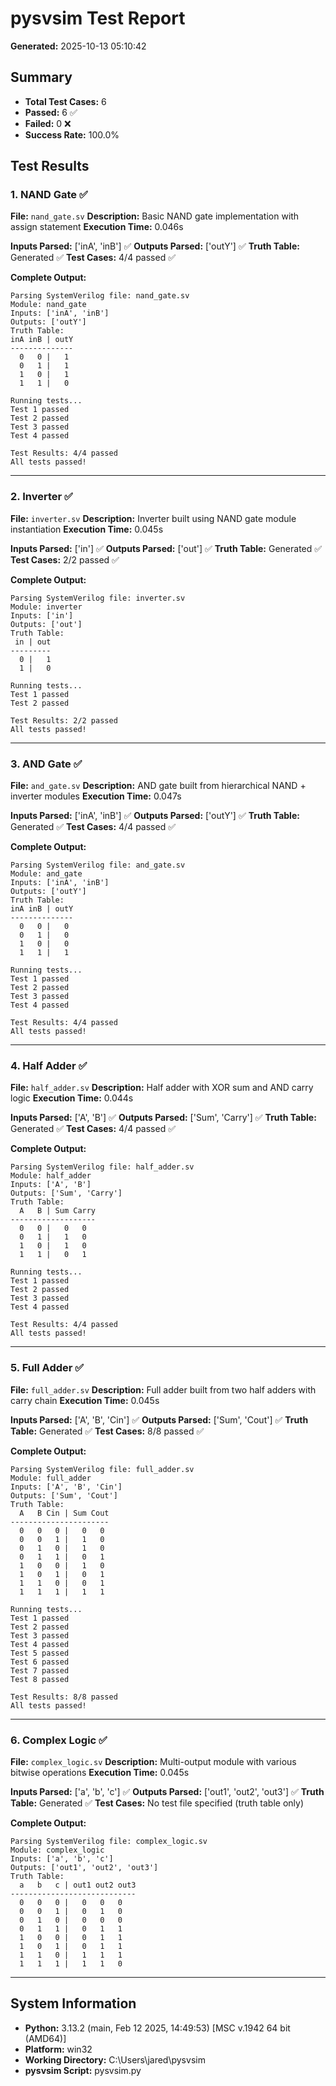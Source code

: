 # pysvsim Test Report

**Generated:** 2025-10-13 05:10:42

## Summary

- **Total Test Cases:** 6
- **Passed:** 6 ✅
- **Failed:** 0 ❌
- **Success Rate:** 100.0%

## Test Results

### 1. NAND Gate ✅

**File:** `nand_gate.sv`
**Description:** Basic NAND gate implementation with assign statement
**Execution Time:** 0.046s

**Inputs Parsed:** ['inA', 'inB'] ✅
**Outputs Parsed:** ['outY'] ✅
**Truth Table:** Generated ✅
**Test Cases:** 4/4 passed ✅

**Complete Output:**
```
Parsing SystemVerilog file: nand_gate.sv
Module: nand_gate
Inputs: ['inA', 'inB']
Outputs: ['outY']
Truth Table:
inA inB | outY
--------------
  0   0 |   1
  0   1 |   1
  1   0 |   1
  1   1 |   0

Running tests...
Test 1 passed
Test 2 passed
Test 3 passed
Test 4 passed

Test Results: 4/4 passed
All tests passed!

```

---

### 2. Inverter ✅

**File:** `inverter.sv`
**Description:** Inverter built using NAND gate module instantiation
**Execution Time:** 0.045s

**Inputs Parsed:** ['in'] ✅
**Outputs Parsed:** ['out'] ✅
**Truth Table:** Generated ✅
**Test Cases:** 2/2 passed ✅

**Complete Output:**
```
Parsing SystemVerilog file: inverter.sv
Module: inverter
Inputs: ['in']
Outputs: ['out']
Truth Table:
 in | out
---------
  0 |   1
  1 |   0

Running tests...
Test 1 passed
Test 2 passed

Test Results: 2/2 passed
All tests passed!

```

---

### 3. AND Gate ✅

**File:** `and_gate.sv`
**Description:** AND gate built from hierarchical NAND + inverter modules
**Execution Time:** 0.047s

**Inputs Parsed:** ['inA', 'inB'] ✅
**Outputs Parsed:** ['outY'] ✅
**Truth Table:** Generated ✅
**Test Cases:** 4/4 passed ✅

**Complete Output:**
```
Parsing SystemVerilog file: and_gate.sv
Module: and_gate
Inputs: ['inA', 'inB']
Outputs: ['outY']
Truth Table:
inA inB | outY
--------------
  0   0 |   0
  0   1 |   0
  1   0 |   0
  1   1 |   1

Running tests...
Test 1 passed
Test 2 passed
Test 3 passed
Test 4 passed

Test Results: 4/4 passed
All tests passed!

```

---

### 4. Half Adder ✅

**File:** `half_adder.sv`
**Description:** Half adder with XOR sum and AND carry logic
**Execution Time:** 0.044s

**Inputs Parsed:** ['A', 'B'] ✅
**Outputs Parsed:** ['Sum', 'Carry'] ✅
**Truth Table:** Generated ✅
**Test Cases:** 4/4 passed ✅

**Complete Output:**
```
Parsing SystemVerilog file: half_adder.sv
Module: half_adder
Inputs: ['A', 'B']
Outputs: ['Sum', 'Carry']
Truth Table:
  A   B | Sum Carry
-------------------
  0   0 |   0   0
  0   1 |   1   0
  1   0 |   1   0
  1   1 |   0   1

Running tests...
Test 1 passed
Test 2 passed
Test 3 passed
Test 4 passed

Test Results: 4/4 passed
All tests passed!

```

---

### 5. Full Adder ✅

**File:** `full_adder.sv`
**Description:** Full adder built from two half adders with carry chain
**Execution Time:** 0.045s

**Inputs Parsed:** ['A', 'B', 'Cin'] ✅
**Outputs Parsed:** ['Sum', 'Cout'] ✅
**Truth Table:** Generated ✅
**Test Cases:** 8/8 passed ✅

**Complete Output:**
```
Parsing SystemVerilog file: full_adder.sv
Module: full_adder
Inputs: ['A', 'B', 'Cin']
Outputs: ['Sum', 'Cout']
Truth Table:
  A   B Cin | Sum Cout
----------------------
  0   0   0 |   0   0
  0   0   1 |   1   0
  0   1   0 |   1   0
  0   1   1 |   0   1
  1   0   0 |   1   0
  1   0   1 |   0   1
  1   1   0 |   0   1
  1   1   1 |   1   1

Running tests...
Test 1 passed
Test 2 passed
Test 3 passed
Test 4 passed
Test 5 passed
Test 6 passed
Test 7 passed
Test 8 passed

Test Results: 8/8 passed
All tests passed!

```

---

### 6. Complex Logic ✅

**File:** `complex_logic.sv`
**Description:** Multi-output module with various bitwise operations
**Execution Time:** 0.045s

**Inputs Parsed:** ['a', 'b', 'c'] ✅
**Outputs Parsed:** ['out1', 'out2', 'out3'] ✅
**Truth Table:** Generated ✅
**Test Cases:** No test file specified (truth table only)

**Complete Output:**
```
Parsing SystemVerilog file: complex_logic.sv
Module: complex_logic
Inputs: ['a', 'b', 'c']
Outputs: ['out1', 'out2', 'out3']
Truth Table:
  a   b   c | out1 out2 out3
----------------------------
  0   0   0 |   0   0   0
  0   0   1 |   0   1   0
  0   1   0 |   0   0   0
  0   1   1 |   0   1   1
  1   0   0 |   0   1   1
  1   0   1 |   0   1   1
  1   1   0 |   1   1   1
  1   1   1 |   1   1   0

```

---

## System Information

- **Python:** 3.13.2 (main, Feb 12 2025, 14:49:53) [MSC v.1942 64 bit (AMD64)]
- **Platform:** win32
- **Working Directory:** C:\Users\jared\pysvsim
- **pysvsim Script:** pysvsim.py